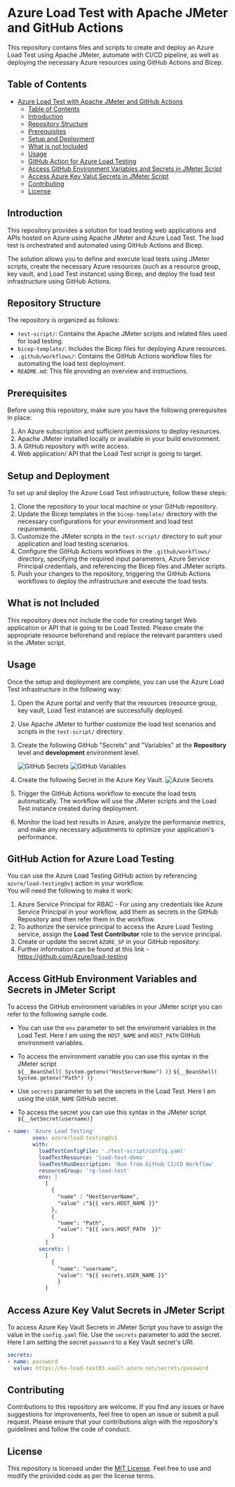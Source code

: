 # Azure Load Test with Apache JMeter and GitHub Actions

This repository contains files and scripts to create and deploy an Azure Load Test using Apache JMeter, automate with CI/CD pipeline,  as well as deploying the necessary Azure resources using GitHub Actions and Bicep.

## Table of Contents

- [Azure Load Test with Apache JMeter and GitHub Actions](#azure-load-test-with-apache-jmeter-and-github-actions)
  - [Table of Contents](#table-of-contents)
  - [Introduction](#introduction)
  - [Repository Structure](#repository-structure)
  - [Prerequisites](#prerequisites)
  - [Setup and Deployment](#setup-and-deployment)
  - [What is not Included](#what-is-not-included)
  - [Usage](#usage)
  - [GitHub Action for Azure Load Testing](#github-action-for-azure-load-testing)
  - [Access GitHub Environment Variables and Secrets in JMeter Script](#access-github-environment-variables-and-secrets-in-jmeter-script)
  - [Access Azure Key Valut Secrets in JMeter Script](#access-azure-key-valut-secrets-in-jmeter-script)
  - [Contributing](#contributing)
  - [License](#license)

## Introduction

This repository provides a solution for load testing web applications and APIs hosted on Azure using Apache JMeter and Azure Load Test. The load test is orchestrated and automated using GitHub Actions and Bicep.

The solution allows you to define and execute load tests using JMeter scripts, create the necessary Azure resources (such as a resource group, key vault, and Load Test instance) using Bicep, and deploy the load test infrastructure using GitHub Actions.

## Repository Structure

The repository is organized as follows:

- `test-script/`: Contains the Apache JMeter scripts and related files used for load testing.
- `bicep-template/`: Includes the Bicep files for deploying Azure resources.
- `.github/workflows/`: Contains the GitHub Actions workflow files for automating the load test deployment.
- `README.md`: This file providing an overview and instructions.

## Prerequisites

Before using this repository, make sure you have the following prerequisites in place:

1. An Azure subscription and sufficient permissions to deploy resources.
2. Apache JMeter installed locally or available in your build environment.
3. A GitHub repository with write access.
4. Web application/ API that the Load Test script is going to target.
  
## Setup and Deployment

To set up and deploy the Azure Load Test infrastructure, follow these steps:

1. Clone the repository to your local machine or your GitHub repository.
2. Update the Bicep templates in the `bicep-template/` directory with the necessary configurations for your environment and load test requirements.
3. Customize the JMeter scripts in the `test-script/` directory to suit your application and load testing scenarios.
4. Configure the GitHub Actions workflows in the `.github/workflows/` directory, specifying the required input parameters, Azure Service Principal credentials, and referencing the Bicep files and JMeter scripts.
5. Push your changes to the repository, triggering the GitHub Actions workflows to deploy the infrastructure and execute the load tests.

## What is not Included

This repository does not include the code for creating target Web application or API that is going to be Load Tested. Please create the appropriate resource beforehand and replace the relevant paramters used in the JMeter script.

## Usage

Once the setup and deployment are complete, you can use the Azure Load Test infrastructure in the following way:

1. Open the Azure portal and verify that the resources (resource group, key vault, Load Test instance) are successfully deployed.
2. Use Apache JMeter to further customize the load test scenarios and scripts in the `test-script/` directory.
3. Create the following GitHub "Secrets" and "Variables" at the **Repository** level and **development** environment level.  
   
   ![GitHub Secrets](GitHub_Secrets.png) 
   ![GitHub Variables](GitHub_Variables.png)
4. Create the following Secret in the Azure Key Vault.
   ![Azure Secrets](image.png)
5. Trigger the GitHub Actions workflow to execute the load tests automatically. The workflow will use the JMeter scripts and the Load Test instance created during deployment.
6. Monitor the load test results in Azure, analyze the performance metrics, and make any necessary adjustments to optimize your application's performance.

## GitHub Action for Azure Load Testing

You can use the Azure Load Testing GitHub action by referencing `azure/load-testing@v1` action in your workflow.  
You will need the following to make it work:  

1. Azure Service Principal for RBAC - For using any credentials like Azure Service Principal in your workflow, add them as secrets in the GitHub Repository and then refer them in the workflow.
2. To authorize the service principal to access the Azure Load Testing service, assign the **Load Test Contributor** role to the service principal.
3. Create or update the secret `AZURE_SP` in your GitHub repository.
4. Further information can be found at this link - <https://github.com/Azure/load-testing>

## Access GitHub Environment Variables and Secrets in JMeter Script

To access the GitHub environment variables in your JMeter script you can refer to the following sample code.  

* You can use the `env` parameter to set the enviroment variables in the Load Test. Here I am using the `HOST_NAME` and `HOST_PATH` GitHub environment variables.
* To access the environment variable you can use this syntax in the JMeter script  
  `${__BeanShell( System.getenv("HostServerName") )}` 
  `${__BeanShell( System.getenv("Path") )}`

* Use `secrets` parameter to set the secrets in the Load Test. Here I am using the `USER_NAME` GitHub secret.  
* To access the secret you can use this syntax in the JMeter script  
  `${__GetSecret(username)}`

```yaml 
- name: 'Azure Load Testing'
        uses: azure/load-testing@v1
        with:
          loadTestConfigFile: './test-script/config.yaml'
          loadTestResource: 'load-test-demo'
          loadTestRunDescription: 'Run from Github CI/CD Workflow'
          resourceGroup: 'rg-load-test'
          env: |
            [
              {
                "name" : "HostServerName",
                "value" :"${{ vars.HOST_NAME }}"
              },
              {
                "name": "Path",
                "value": "${{ vars.HOST_PATH  }}"
              } 
            ]
          secrets: |
            [
              {
                "name": "username",
                "value": "${{ secrets.USER_NAME }}"
                }
            ]
```
## Access Azure Key Valut Secrets in JMeter Script

To access Azure Key Vault Secrets in JMeter Script you have to assign the value in the `config.yaml` file. 
Use the `secrets` parameter to add the secret. Here I am setting the secret `password` to a Key Vault secret's URI.

```yaml
secrets:
- name: password
  value: https://kv-load-test03.vault.azure.net/secrets/password
```



## Contributing

Contributions to this repository are welcome. If you find any issues or have suggestions for improvements, feel free to open an issue or submit a pull request. Please ensure that your contributions align with the repository's guidelines and follow the code of conduct.

## License

This repository is licensed under the [MIT License](LICENSE). Feel free to use and modify the provided code as per the license terms.
